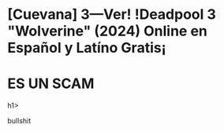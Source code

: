 # [Cuevana] 3—Ver! !Deadpool 3 "Wolverine" (2024) Online en Español y Latíno Gratis¡

<h1>ES UN SCAM</h1>h1>

bullshit
